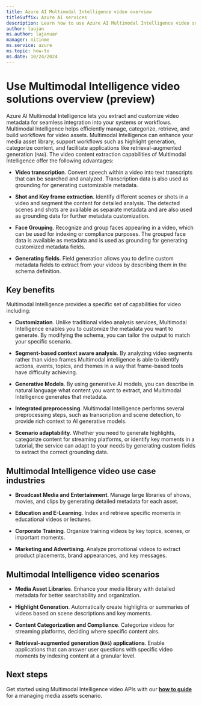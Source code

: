 ```yaml
---
title: Azure AI Multimodal Intelligence video overview
titleSuffix: Azure AI services
description: Learn how to use Azure AI Multimodal Intelligence video solutions
author: laujan
ms.author: lajanuar
manager: nitinme
ms.service: azure
ms.topic: how-to
ms.date: 10/24/2024
---
```


# Use Multimodal Intelligence video solutions overview (preview)

Azure AI Multimodal Intelligence lets you extract and customize video metadata for seamless integration into your systems or workflows. Multimodal Intelligence helps efficiently manage, categorize, retrieve, and build workflows for video assets. Multimodal Intelligence can enhance your media asset library, support workflows such as highlight generation, categorize content, and facilitate applications like retrieval-augmented generation (`RAG`). The video content extraction capabilities of Multimodal Intelligence offer the following advantages:

* **Video transcription**. Convert speech within a video into text transcripts that can be searched and analyzed. Transcription data is also used as grounding for generating customizable metadata.

* **Shot and Key frame extraction**. Identify different scenes or shots in a video and segment the content for detailed analysis. The detected scenes and shots are available as separate metadata and are also used as grounding data for further metadata customization.

* **Face Grouping**. Recognize and group faces appearing in a video, which can be used for indexing or compliance purposes. The grouped face data is available as metadata and is used as grounding for generating customized metadata fields.

* **Generating fields**. Field generation allows you to define custom metadata fields to extract from your videos by describing them in the schema definition.

## Key benefits

Multimodal Intelligence provides a specific set of capabilities for video including:

* **Customization**. Unlike traditional video analysis services, Multimodal Intelligence enables you to customize the metadata you want to generate. By modifying the schema, you can tailor the output to match your specific scenario.

* **Segment-based context aware analysis**. By analyzing video segments rather than video frames Multimodal intelligence is able to identify actions, events, topics, and themes in a way that frame-based tools have difficulty achieving.

* **Generative Models**. By using generative AI models, you can describe in natural language what content you want to extract, and Multimodal Intelligence generates that metadata.

*    **Integrated preprocessing**. Multimodal Intelligence performs several preprocessing steps, such as transcription and scene detection, to provide rich context to AI generative models.

*    **Scenario adaptability**. Whether you need to generate highlights, categorize content for streaming platforms, or identify key moments in a tutorial, the service can adapt to your needs by generating custom fields to extract the correct grounding data.

## Multimodal Intelligence video use case industries

* **Broadcast Media and Entertainment**. Manage large libraries of shows, movies, and clips by generating detailed metadata for each asset.

* **Education and E-Learning**. Index and retrieve specific moments in educational videos or lectures.

* **Corporate Training**. Organize training videos by key topics, scenes, or important moments.

* **Marketing and Advertising**. Analyze promotional videos to extract product placements, brand appearances, and key messages.

## Multimodal Intelligence video scenarios

* **Media Asset Libraries**. Enhance your media library with detailed metadata for better searchability and organization.

* **Highlight Generation**. Automatically create highlights or summaries of videos based on scene descriptions and key moments.

* **Content Categorization and Compliance**. Categorize videos for streaming platforms, deciding where specific content airs.

* **Retrieval-augmented generation (`RAG`) applications**. Enable applications that can answer user questions with specific video moments by indexing content at a granular level.

## Next steps

Get started using Multimodal Intelligence video APIs with our [**how to guide**](how-to/set-up-manage-video-assets.md) for a managing media assets scenario.